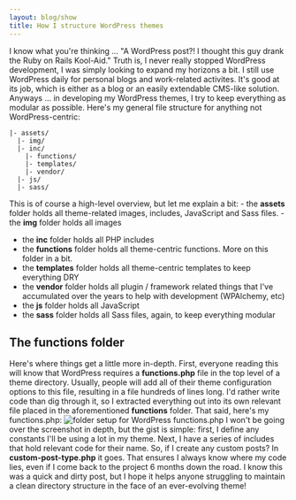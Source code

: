```yaml
---
layout: blog/show
title: How I structure WordPress themes
---
```


I know what you're thinking ... "A WordPress post?! I thought this guy drank the Ruby on Rails Kool-Aid." Truth is, I never really stopped WordPress development, I was simply looking to expand my horizons a bit. I still use WordPress daily for personal blogs and work-related activites. It's good at its job, which is either as a blog or an easily extendable CMS-like solution. Anyways ... in developing my WordPress themes, I try to keep everything as modular as possible. Here's my general file structure for anything not WordPress-centric:

	|- assets/
	  |- img/
	  |- inc/
	    |- functions/
	    |- templates/
	    |- vendor/
	  |- js/
	  |- sass/

 This is of course a high-level overview, but let me explain a bit: - the **assets** folder holds all theme-related images, includes, JavaScript and Sass files. - the **img** folder holds all images
- the **inc** folder holds all PHP includes
- the **functions** folder holds all theme-centric functions. More on this folder in a bit.
- the **templates** folder holds all theme-centric templates to keep everything DRY
- the **vendor** folder holds all plugin / framework related things that I've accumulated over the years to help with development (WPAlchemy, etc)
- the **js** folder holds all JavaScript
- the **sass** folder holds all Sass files, again, to keep everything modular

The functions folder
--------------------

 Here's where things get a little more in-depth. First, everyone reading this will know that WordPress requires a **functions.php** file in the top level of a theme directory. Usually, people will add all of their theme configuration options to this file, resulting in a file hundreds of lines long. I'd rather write code than dig through it, so I extracted everything out into its own relevant file placed in the aforementioned **functions** folder. That said, here's my functions.php: ![folder setup for WordPress functions.php](http://res.cloudinary.com/dstrunk/image/upload/v1414083567/Screen-Shot-2014-04-17-at-8_15_13-PM_krqjsg.png) I won't be going over the screenshot in depth, but the gist is simple: first, I define any constants I'll be using a lot in my theme. Next, I have a series of includes that hold relevant code for their name. So, if I create any custom posts? In **custom-post-type.php** it goes. That ensures I always know where my code lies, even if I come back to the project 6 months down the road. I know this was a quick and dirty post, but I hope it helps anyone struggling to maintain a clean directory structure in the face of an ever-evolving theme!
